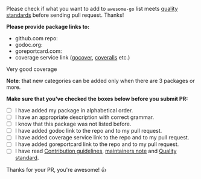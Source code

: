 Please check if what you want to add to `awesome-go` list meets [quality standards](https://github.com/avelino/awesome-go/blob/master/CONTRIBUTING.md#quality-standard) before sending pull request. Thanks!

**Please provide package links to:**

- github.com repo:
- godoc.org:
- goreportcard.com:
- coverage service link ([gocover](http://gocover.io/), [coveralls](https://coveralls.io/) etc.)


Very good coverage

**Note**: that new categories can be added only when there are 3 packages or more.

**Make sure that you've checked the boxes below before you submit PR:**
- [ ] I have added my package in alphabetical order.
- [ ] I have an appropriate description with correct grammar.
- [ ] I know that this package was not listed before.
- [ ] I have added godoc link to the repo and to my pull request.
- [ ] I have added coverage service link to the repo and to my pull request.
- [ ] I have added goreportcard link to the repo and to my pull request.
- [ ] I have read [Contribution guidelines](https://github.com/avelino/awesome-go/blob/master/CONTRIBUTING.md#contribution-guidelines), [maintainers note](https://github.com/avelino/awesome-go/blob/master/CONTRIBUTING.md#maintainers) and [Quality standard](https://github.com/avelino/awesome-go/blob/master/CONTRIBUTING.md#quality-standard).

Thanks for your PR, you're awesome! :+1:
